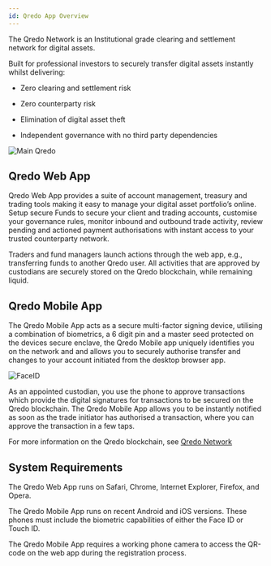 ```yaml
---
id: Qredo App Overview
---
```


The Qredo Network is an Institutional grade clearing and settlement network for digital assets.

Built for professional investors to securely transfer digital assets instantly whilst delivering:

*   Zero clearing and settlement risk
    
*   Zero counterparty risk
    
*   Elimination of digital asset theft
    
*   Independent governance with no third party dependencies    

![Main Qredo](/doc-images/QredoS.png)


Qredo Web App
-------------

Qredo Web App provides a suite of account management, treasury and trading tools making it easy to manage your digital asset portfolio’s online. Setup secure Funds to secure your client and trading accounts, customise your governance rules, monitor inbound and outbound trade activity, review pending and actioned payment authorisations with instant access to your trusted counterparty network.

Traders and fund managers launch actions through the web app, e.g., transferring funds to another Qredo user. All activities that are approved by custodians are securely stored on the Qredo blockchain, while remaining liquid.

Qredo Mobile App
----------------

The Qredo Mobile App acts as a secure multi-factor signing device, utilising a combination of biometrics, a 6 digit pin and a master seed protected on the devices secure enclave, the Qredo Mobile app uniquely identifies you on the network and and allows you to securely authorise transfer and changes to your account initiated from the desktop browser app.

![FaceID](/doc-images/phonesignin.png)

As an appointed custodian, you use the phone to approve transactions which provide the digital signatures for transactions to be secured on the Qredo blockchain. The Qredo Mobile App allows you to be instantly notified as soon as the trade initiator has authorised a transaction, where you can approve the transaction in a few taps.

For more information on the Qredo blockchain, see [Qredo Network](Qredo%20Network)

System Requirements
-------------------

The Qredo Web App runs on Safari, Chrome, Internet Explorer, Firefox, and Opera.

The Qredo Mobile App runs on recent Android and iOS versions. These phones must include the biometric capabilities of either the Face ID or Touch ID.

The Qredo Mobile App requires a working phone camera to access the QR-code on the web app during the registration process.



